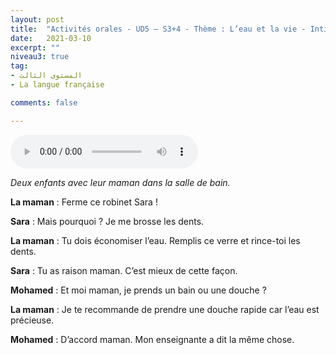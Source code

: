 ```yaml
---
layout: post
title:  "Activités orales - UD5 – S3+4 - Thème : L’eau et la vie - Intitulé : Recommander / Ordonner"
date:   2021-03-10
excerpt: ""
niveau3: true
tag:
- المستوى الثالث 
- La langue française

comments: false

---
```


<audio controls>
  <source src="../assets/mp3/3/U5-S3S4.mp3" type="audio/mpeg">
  Your browser does not support the audio element.
</audio>

*Deux enfants avec leur maman dans la salle de bain.*



**La maman** : Ferme ce robinet Sara !

**Sara** : Mais pourquoi ? Je me brosse les dents.

**La maman** : Tu dois économiser l’eau. Remplis ce verre et rince-toi les dents.

**Sara** : Tu as raison maman. C’est mieux de cette façon.

**Mohamed** : Et moi maman, je prends un bain ou une douche ?

**La maman** : Je te recommande de prendre une douche rapide car l’eau est précieuse.

**Mohamed** : D’accord maman. Mon enseignante a dit la même chose.
